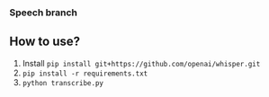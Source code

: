 ### Speech branch

## How to use?
1. Install `pip install git+https://github.com/openai/whisper.git`
2. `pip install -r requirements.txt`
3. `python transcribe.py`